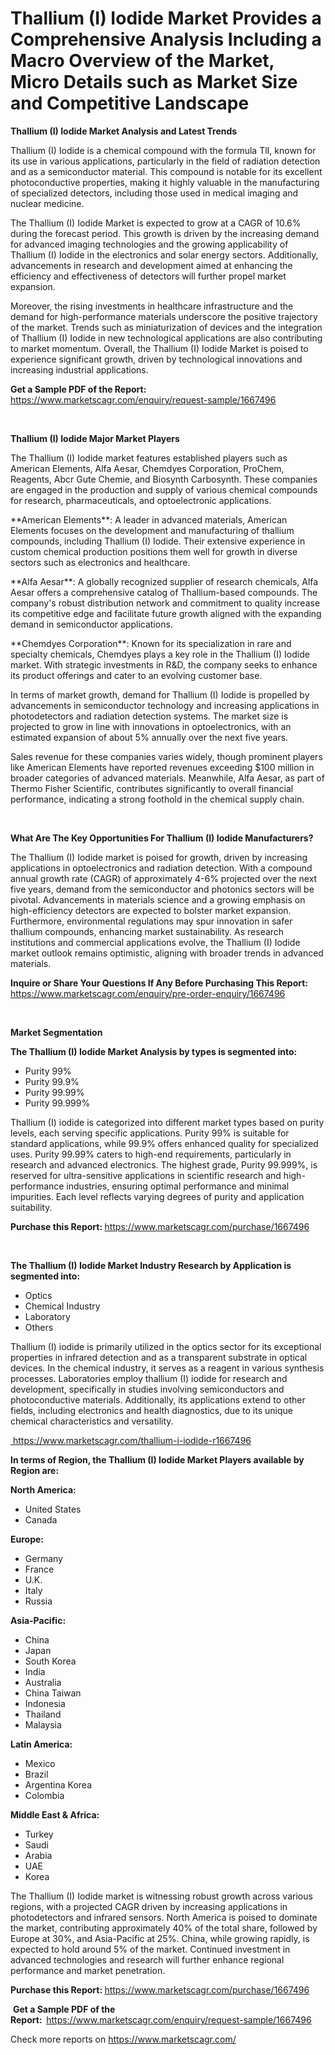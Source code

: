 <p><h1>Thallium (I) Iodide Market Provides a Comprehensive Analysis Including a Macro Overview of the Market, Micro Details such as Market Size and Competitive Landscape</h1></p><p><strong>Thallium (I) Iodide Market Analysis and Latest Trends</strong></p>
<p><p>Thallium (I) Iodide is a chemical compound with the formula TlI, known for its use in various applications, particularly in the field of radiation detection and as a semiconductor material. This compound is notable for its excellent photoconductive properties, making it highly valuable in the manufacturing of specialized detectors, including those used in medical imaging and nuclear medicine.</p><p>The Thallium (I) Iodide Market is expected to grow at a CAGR of 10.6% during the forecast period. This growth is driven by the increasing demand for advanced imaging technologies and the growing applicability of Thallium (I) Iodide in the electronics and solar energy sectors. Additionally, advancements in research and development aimed at enhancing the efficiency and effectiveness of detectors will further propel market expansion. </p><p>Moreover, the rising investments in healthcare infrastructure and the demand for high-performance materials underscore the positive trajectory of the market. Trends such as miniaturization of devices and the integration of Thallium (I) Iodide in new technological applications are also contributing to market momentum. Overall, the Thallium (I) Iodide Market is poised to experience significant growth, driven by technological innovations and increasing industrial applications.</p></p>
<p><strong>Get a Sample PDF of the Report:&nbsp;</strong> <a href="https://www.marketscagr.com/enquiry/request-sample/1667496?utm_campaign=3220&utm_medium=2&utm_source=Github&utm_content=ia&utm_term=02042025&utm_id=thallium-i-iodide">https://www.marketscagr.com/enquiry/request-sample/1667496</a></p>
<p>&nbsp;</p>
<p><strong>Thallium (I) Iodide Major Market Players</strong></p>
<p><p>The Thallium (I) Iodide market features established players such as American Elements, Alfa Aesar, Chemdyes Corporation, ProChem, Reagents, Abcr Gute Chemie, and Biosynth Carbosynth. These companies are engaged in the production and supply of various chemical compounds for research, pharmaceuticals, and optoelectronic applications.</p><p>**American Elements**: A leader in advanced materials, American Elements focuses on the development and manufacturing of thallium compounds, including Thallium (I) Iodide. Their extensive experience in custom chemical production positions them well for growth in diverse sectors such as electronics and healthcare.</p><p>**Alfa Aesar**: A globally recognized supplier of research chemicals, Alfa Aesar offers a comprehensive catalog of Thallium-based compounds. The company's robust distribution network and commitment to quality increase its competitive edge and facilitate future growth aligned with the expanding demand in semiconductor applications.</p><p>**Chemdyes Corporation**: Known for its specialization in rare and specialty chemicals, Chemdyes plays a key role in the Thallium (I) Iodide market. With strategic investments in R&D, the company seeks to enhance its product offerings and cater to an evolving customer base.</p><p>In terms of market growth, demand for Thallium (I) Iodide is propelled by advancements in semiconductor technology and increasing applications in photodetectors and radiation detection systems. The market size is projected to grow in line with innovations in optoelectronics, with an estimated expansion of about 5% annually over the next five years.</p><p>Sales revenue for these companies varies widely, though prominent players like American Elements have reported revenues exceeding $100 million in broader categories of advanced materials. Meanwhile, Alfa Aesar, as part of Thermo Fisher Scientific, contributes significantly to overall financial performance, indicating a strong foothold in the chemical supply chain.</p></p>
<p>&nbsp;</p>
<p><strong>What Are The Key Opportunities For Thallium (I) Iodide Manufacturers?</strong></p>
<p><p>The Thallium (I) Iodide market is poised for growth, driven by increasing applications in optoelectronics and radiation detection. With a compound annual growth rate (CAGR) of approximately 4-6% projected over the next five years, demand from the semiconductor and photonics sectors will be pivotal. Advancements in materials science and a growing emphasis on high-efficiency detectors are expected to bolster market expansion. Furthermore, environmental regulations may spur innovation in safer thallium compounds, enhancing market sustainability. As research institutions and commercial applications evolve, the Thallium (I) Iodide market outlook remains optimistic, aligning with broader trends in advanced materials.</p></p>
<p><strong>Inquire or Share Your Questions If Any Before Purchasing This Report:</strong> <a href="https://www.marketscagr.com/enquiry/pre-order-enquiry/1667496?utm_campaign=3220&utm_medium=2&utm_source=Github&utm_content=ia&utm_term=02042025&utm_id=thallium-i-iodide">https://www.marketscagr.com/enquiry/pre-order-enquiry/1667496</a></p>
<p>&nbsp;</p>
<p><strong>Market Segmentation</strong></p>
<p><strong>The Thallium (I) Iodide Market Analysis by types is segmented into:</strong></p>
<p><ul><li>Purity 99%</li><li>Purity 99.9%</li><li>Purity 99.99%</li><li>Purity 99.999%</li></ul></p>
<p><p>Thallium (I) iodide is categorized into different market types based on purity levels, each serving specific applications. Purity 99% is suitable for standard applications, while 99.9% offers enhanced quality for specialized uses. Purity 99.99% caters to high-end requirements, particularly in research and advanced electronics. The highest grade, Purity 99.999%, is reserved for ultra-sensitive applications in scientific research and high-performance industries, ensuring optimal performance and minimal impurities. Each level reflects varying degrees of purity and application suitability.</p></p>
<p><strong>Purchase this Report:&nbsp;</strong><a href="https://www.marketscagr.com/purchase/1667496?utm_campaign=3220&utm_medium=2&utm_source=Github&utm_content=ia&utm_term=02042025&utm_id=thallium-i-iodide">https://www.marketscagr.com/purchase/1667496</a></p>
<p>&nbsp;</p>
<p><strong>The Thallium (I) Iodide Market Industry Research by Application is segmented into:</strong></p>
<p><ul><li>Optics</li><li>Chemical Industry</li><li>Laboratory</li><li>Others</li></ul></p>
<p><p>Thallium (I) iodide is primarily utilized in the optics sector for its exceptional properties in infrared detection and as a transparent substrate in optical devices. In the chemical industry, it serves as a reagent in various synthesis processes. Laboratories employ thallium (I) iodide for research and development, specifically in studies involving semiconductors and photoconductive materials. Additionally, its applications extend to other fields, including electronics and health diagnostics, due to its unique chemical characteristics and versatility.</p></p>
<p><a href="https://www.marketscagr.com/thallium-i-iodide-r1667496?utm_campaign=3220&utm_medium=2&utm_source=Github&utm_content=ia&utm_term=02042025&utm_id=thallium-i-iodide">&nbsp;https://www.marketscagr.com/thallium-i-iodide-r1667496</a></p>
<p><strong>In terms of Region, the Thallium (I) Iodide Market Players available by Region are:</strong></p>
<p>
    <p> <strong> North America: </strong>
        <ul>
            <li>United States</li>
            <li>Canada</li>
        </ul>
        </p> 
    <p> <strong> Europe: </strong>
        <ul>
            <li>Germany</li>
            <li>France</li>
            <li>U.K.</li>
            <li>Italy</li>
            <li>Russia</li>
        </ul>
        </p> 
    <p> <strong> Asia-Pacific: </strong>
        <ul>
            <li>China</li>
            <li>Japan</li>
            <li>South Korea</li>
            <li>India</li>
            <li>Australia</li>
            <li>China Taiwan</li>
            <li>Indonesia</li>
            <li>Thailand</li>
            <li>Malaysia</li>
        </ul>
        </p> 
    <p> <strong> Latin America: </strong>
        <ul>
            <li>Mexico</li>
            <li>Brazil</li>
            <li>Argentina Korea</li>
            <li>Colombia</li>
        </ul>
        </p> 
    <p> <strong> Middle East & Africa: </strong>
        <ul>
            <li>Turkey</li>
            <li>Saudi</li>
            <li>Arabia</li>
            <li>UAE</li>
            <li>Korea</li>
        </ul>
    </p>
    </p>
<p><p>The Thallium (I) Iodide market is witnessing robust growth across various regions, with a projected CAGR driven by increasing applications in photodetectors and infrared sensors. North America is poised to dominate the market, contributing approximately 40% of the total share, followed by Europe at 30%, and Asia-Pacific at 25%. China, while growing rapidly, is expected to hold around 5% of the market. Continued investment in advanced technologies and research will further enhance regional performance and market penetration.</p></p>
<p><strong>Purchase this Report: </strong><a href="https://www.marketscagr.com/purchase/1667496?utm_campaign=3220&utm_medium=2&utm_source=Github&utm_content=ia&utm_term=02042025&utm_id=thallium-i-iodide">https://www.marketscagr.com/purchase/1667496</a></p>
<p>&nbsp;<strong>Get a Sample PDF of the Report:&nbsp;&nbsp;</strong><a href="https://www.marketscagr.com/enquiry/request-sample/1667496?utm_campaign=3220&utm_medium=2&utm_source=Github&utm_content=ia&utm_term=02042025&utm_id=thallium-i-iodide">https://www.marketscagr.com/enquiry/request-sample/1667496</a></p>
<p><strong></strong></p>
<p>Check more reports on <a href="https://www.marketscagr.com/?utm_campaign=3220&utm_medium=2&utm_source=Github&utm_content=ia&utm_term=02042025&utm_id=thallium-i-iodide">https://www.marketscagr.com/</a></p>